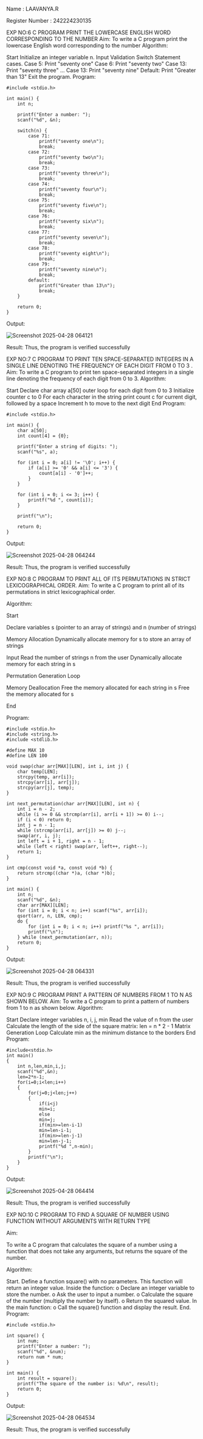 Name : LAAVANYA.R

Register Number : 242224230135

EXP NO:6 C PROGRAM PRINT THE LOWERCASE ENGLISH WORD CORRESPONDING TO THE NUMBER Aim: To write a C program print the lowercase English word corresponding to the number Algorithm:

Start
Initialize an integer variable n.
Input Validation
Switch Statement cases.
Case 5: Print "seventy one"
Case 6: Print "seventy two"
Case 13: Print "seventy three"
...
Case 13: Print "seventy nine"
Default: Print "Greater than 13"
Exit the program.
Program:
```
#include <stdio.h>

int main() {
    int n;

    printf("Enter a number: ");
    scanf("%d", &n);

    switch(n) {
        case 71:
            printf("seventy one\n");
            break;
        case 72:
            printf("seventy two\n");
            break;
        case 73:
            printf("seventy three\n");
            break;
        case 74:
            printf("seventy four\n");
            break;
        case 75:
            printf("seventy five\n");
            break;
        case 76:
            printf("seventy six\n");
            break;
        case 77:
            printf("seventy seven\n");
            break;
        case 78:
            printf("seventy eight\n");
            break;
        case 79:
            printf("seventy nine\n");
            break;
        default:
            printf("Greater than 13\n");
            break;
    }

    return 0;
}
```
Output:

![Screenshot 2025-04-28 064121](https://github.com/user-attachments/assets/da5896bc-66af-4347-af33-091ca08f9b21)


Result: Thus, the program is verified successfully

EXP NO:7 C PROGRAM TO PRINT TEN SPACE-SEPARATED INTEGERS IN A SINGLE LINE DENOTING THE FREQUENCY OF EACH DIGIT FROM 0 TO 3 . Aim: To write a C program to print ten space-separated integers in a single line denoting the frequency of each digit from 0 to 3. Algorithm:

Start
Declare char array a[50] outer loop for each digit from 0 to 3
Initialize counter c to 0
For each character in the string print count c for current digit, followed by a space
Increment h to move to the next digit
End
Program:
```
#include <stdio.h>

int main() {
    char a[50];
    int count[4] = {0};

    printf("Enter a string of digits: ");
    scanf("%s", a);

    for (int i = 0; a[i] != '\0'; i++) {
        if (a[i] >= '0' && a[i] <= '3') {
            count[a[i] - '0']++;
        }
    }

    for (int i = 0; i <= 3; i++) {
        printf("%d ", count[i]);
    }

    printf("\n");

    return 0;
}
```
Output:

![Screenshot 2025-04-28 064244](https://github.com/user-attachments/assets/aca29c56-37b4-4292-842b-531e2688c13f)


Result: Thus, the program is verified successfully

EXP NO:8 C PROGRAM TO PRINT ALL OF ITS PERMUTATIONS IN STRICT LEXICOGRAPHICAL ORDER. Aim: To write a C program to print all of its permutations in strict lexicographical order.

Algorithm:

Start

Declare variables s (pointer to an array of strings) and n (number of strings)

Memory Allocation Dynamically allocate memory for s to store an array of strings

Input Read the number of strings n from the user Dynamically allocate memory for each string in s

Permutation Generation Loop

Memory Deallocation Free the memory allocated for each string in s Free the memory allocated for s

End

Program:
```
#include <stdio.h>
#include <string.h>
#include <stdlib.h>

#define MAX 10
#define LEN 100

void swap(char arr[MAX][LEN], int i, int j) {
    char temp[LEN];
    strcpy(temp, arr[i]);
    strcpy(arr[i], arr[j]);
    strcpy(arr[j], temp);
}

int next_permutation(char arr[MAX][LEN], int n) {
    int i = n - 2;
    while (i >= 0 && strcmp(arr[i], arr[i + 1]) >= 0) i--;
    if (i < 0) return 0;
    int j = n - 1;
    while (strcmp(arr[i], arr[j]) >= 0) j--;
    swap(arr, i, j);
    int left = i + 1, right = n - 1;
    while (left < right) swap(arr, left++, right--);
    return 1;
}

int cmp(const void *a, const void *b) {
    return strcmp((char *)a, (char *)b);
}

int main() {
    int n;
    scanf("%d", &n);
    char arr[MAX][LEN];
    for (int i = 0; i < n; i++) scanf("%s", arr[i]);
    qsort(arr, n, LEN, cmp);
    do {
        for (int i = 0; i < n; i++) printf("%s ", arr[i]);
        printf("\n");
    } while (next_permutation(arr, n));
    return 0;
}
```
Output:

![Screenshot 2025-04-28 064331](https://github.com/user-attachments/assets/a8608861-bc3e-41e1-a268-495555cb743d)


Result: Thus, the program is verified successfully

EXP NO:9 C PROGRAM PRINT A PATTERN OF NUMBERS FROM 1 TO N AS SHOWN BELOW. Aim: To write a C program to print a pattern of numbers from 1 to n as shown below. Algorithm:

Start
Declare integer variables n, i, j, min
Read the value of n from the user
Calculate the length of the side of the square matrix: len = n * 2 - 1
Matrix Generation Loop
Calculate min as the minimum distance to the borders
End
Program:
```
#include<stdio.h>
int main()
{
    int n,len,min,i,j;
    scanf("%d",&n);
    len=2*n-1;
    for(i=0;i<len;i++)
    {
        for(j=0;j<len;j++)
        {
            if(i<j)
            min=i;
            else
            min=j;
            if(min>=len-i-1)
            min=len-i-1;
            if(min>=len-j-1)
            min=len-j-1;
            printf("%d ",n-min);
        }
        printf("\n");
    }
}
```
Output:

![Screenshot 2025-04-28 064414](https://github.com/user-attachments/assets/3400cd4f-570c-47c7-b857-e9c214297dce)


Result: Thus, the program is verified successfully

EXP NO:10 C PROGRAM TO FIND A SQUARE OF NUMBER USING FUNCTION WITHOUT ARGUMENTS WITH RETURN TYPE

Aim:

To write a C program that calculates the square of a number using a function that does not take any arguments, but returns the square of the number.

Algorithm:

Start.
Define a function square() with no parameters. This function will return an integer value.
Inside the function: o Declare an integer variable to store the number. o Ask the user to input a number. o Calculate the square of the number (multiply the number by itself). o Return the squared value.
In the main function: o Call the square() function and display the result.
End.
Program:
```
#include <stdio.h>

int square() {
    int num;
    printf("Enter a number: ");
    scanf("%d", &num);
    return num * num;
}

int main() {
    int result = square();
    printf("The square of the number is: %d\n", result);
    return 0;
}
```
Output:

![Screenshot 2025-04-28 064534](https://github.com/user-attachments/assets/96706faa-3b6d-4db3-908a-47a1dc52acde)


Result: Thus, the program is verified successfully
